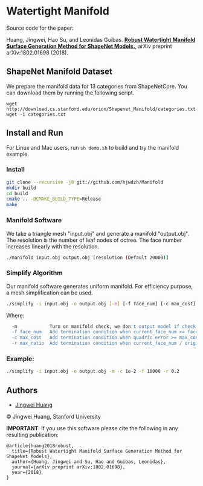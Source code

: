 # Watertight Manifold

Source code for the paper:

Huang, Jingwei, Hao Su, and Leonidas Guibas. [**Robust Watertight Manifold Surface Generation Method for ShapeNet Models.**](https://arxiv.org/abs/1802.01698), arXiv preprint arXiv:1802.01698 (2018).

## ShapeNet Manifold Dataset
We prepare the manifold data for 13 categories from ShapeNetCore. You can download them by running the following script.
```
wget http://download.cs.stanford.edu/orion/Shapenet_Manifold/categories.txt
wget -i categories.txt
```

## Install and Run

For Linux and Mac users, run `sh demo.sh` to build and try the manifold example.

### Install

```sh
git clone --recursive -j8 git://github.com/hjwdzh/Manifold
mkdir build
cd build
cmake .. -DCMAKE_BUILD_TYPE=Release
make
```

### Manifold Software

We take a triangle mesh "input.obj" and generate a manifold "output.obj". The resolution is the number of leaf nodes of octree. The face number increases linearly with the resolution.

```sh
./manifold input.obj output.obj [resolution (Default 20000)]
```

### Simplify Algorithm

Our manifold software generates uniform manifold. For efficiency purpose, a mesh simplification can be used.

```sh
./simplify -i input.obj -o output.obj [-m] [-f face_num] [-c max_cost] [-r max_ratio]
```

Where:

```sh
  -m            Turn on manifold check, we don't output model if check fails
  -f face_num   Add termination condition when current_face_num <= face_num
  -c max_cost   Add termination condition when quadric error >= max_cost
  -r max_ratio  Add termination condition when current_face_num / origin_face_num <= max_ratio
```

### Example:

```sh
./simplify -i input.obj -o output.obj -m -c 1e-2 -f 10000 -r 0.2
```

## Authors
- [Jingwei Huang](mailto:jingweih@stanford.edu)

&copy; Jingwei Huang, Stanford University

**IMPORTANT**: If you use this software please cite the following in any resulting publication:
```
@article{huang2018robust,
  title={Robust Watertight Manifold Surface Generation Method for ShapeNet Models},
  author={Huang, Jingwei and Su, Hao and Guibas, Leonidas},
  journal={arXiv preprint arXiv:1802.01698},
  year={2018}
}
```
